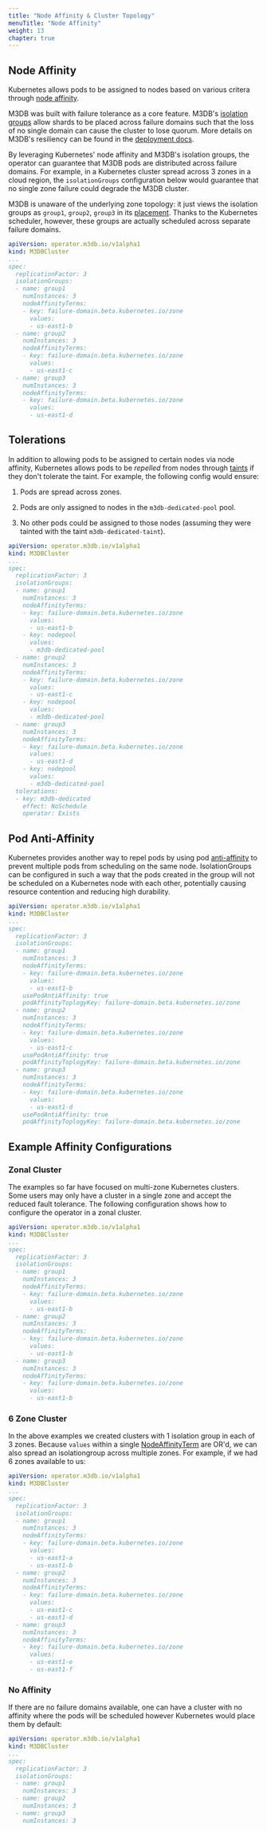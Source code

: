 ```yaml
---
title: "Node Affinity & Cluster Topology"
menuTitle: "Node Affinity"
weight: 13
chapter: true
---
```


## Node Affinity

Kubernetes allows pods to be assigned to nodes based on various critera through [node affinity][k8s-node-affinity].

M3DB was built with failure tolerance as a core feature. M3DB's [isolation groups][m3db-isogroups] allow shards to be
placed across failure domains such that the loss of no single domain can cause the cluster to lose quorum. More details
on M3DB's resiliency can be found in the [deployment docs][m3db-deployment].

By leveraging Kubernetes' node affinity and M3DB's isolation groups, the operator can guarantee that M3DB pods are
distributed across failure domains. For example, in a Kubernetes cluster spread across 3 zones in a cloud region, the
`isolationGroups` configuration below would guarantee that no single zone failure could degrade the M3DB cluster.

M3DB is unaware of the underlying zone topology: it just views the isolation groups as `group1`, `group2`, `group3` in
its [placement][m3db-placement]. Thanks to the Kubernetes scheduler, however, these groups are actually scheduled across
separate failure domains.

```yaml
apiVersion: operator.m3db.io/v1alpha1
kind: M3DBCluster
...
spec:
  replicationFactor: 3
  isolationGroups:
  - name: group1
    numInstances: 3
    nodeAffinityTerms:
    - key: failure-domain.beta.kubernetes.io/zone
      values:
      - us-east1-b
  - name: group2
    numInstances: 3
    nodeAffinityTerms:
    - key: failure-domain.beta.kubernetes.io/zone
      values:
      - us-east1-c
  - name: group3
    numInstances: 3
    nodeAffinityTerms:
    - key: failure-domain.beta.kubernetes.io/zone
      values:
      - us-east1-d
```

## Tolerations

In addition to allowing pods to be assigned to certain nodes via node affinity, Kubernetes allows pods to be _repelled_
from nodes through [taints][k8s-taints] if they don't tolerate the taint. For example, the following config would ensure:

1. Pods are spread across zones.

2. Pods are only assigned to nodes in the `m3db-dedicated-pool` pool.

3. No other pods could be assigned to those nodes (assuming they were tainted with the taint `m3db-dedicated-taint`).

```yaml
apiVersion: operator.m3db.io/v1alpha1
kind: M3DBCluster
...
spec:
  replicationFactor: 3
  isolationGroups:
  - name: group1
    numInstances: 3
    nodeAffinityTerms:
    - key: failure-domain.beta.kubernetes.io/zone
      values:
      - us-east1-b
    - key: nodepool
      values:
      - m3db-dedicated-pool
  - name: group2
    numInstances: 3
    nodeAffinityTerms:
    - key: failure-domain.beta.kubernetes.io/zone
      values:
      - us-east1-c
    - key: nodepool
      values:
      - m3db-dedicated-pool
  - name: group3
    numInstances: 3
    nodeAffinityTerms:
    - key: failure-domain.beta.kubernetes.io/zone
      values:
      - us-east1-d
    - key: nodepool
      values:
      - m3db-dedicated-pool
  tolerations:
  - key: m3db-dedicated
    effect: NoSchedule
    operator: Exists
```
## Pod Anti-Affinity

Kubernetes provides another way to repel pods by using pod
[anti-affinity][k8s-anti-affinity] to prevent multiple pods from scheduling on
the same node. IsolationGroups can be configured in such a way that the pods
created in the group will not be scheduled on a Kubernetes node with each
other, potentially causing resource contention and reducing high durability.

```yaml
apiVersion: operator.m3db.io/v1alpha1
kind: M3DBCluster
...
spec:
  replicationFactor: 3
  isolationGroups:
  - name: group1
    numInstances: 3
    nodeAffinityTerms:
    - key: failure-domain.beta.kubernetes.io/zone
      values:
      - us-east1-b
    usePodAntiAffinity: true
    podAffinityToplogyKey: failure-domain.beta.kubernetes.io/zone
  - name: group2
    numInstances: 3
    nodeAffinityTerms:
    - key: failure-domain.beta.kubernetes.io/zone
      values:
      - us-east1-c
    usePodAntiAffinity: true
    podAffinityToplogyKey: failure-domain.beta.kubernetes.io/zone
  - name: group3
    numInstances: 3
    nodeAffinityTerms:
    - key: failure-domain.beta.kubernetes.io/zone
      values:
      - us-east1-d
    usePodAntiAffinity: true
    podAffinityToplogyKey: failure-domain.beta.kubernetes.io/zone
```

## Example Affinity Configurations

### Zonal Cluster

The examples so far have focused on multi-zone Kubernetes clusters. Some users may only have a cluster in a single zone
and accept the reduced fault tolerance. The following configuration shows how to configure the operator in a zonal
cluster.

```yaml
apiVersion: operator.m3db.io/v1alpha1
kind: M3DBCluster
...
spec:
  replicationFactor: 3
  isolationGroups:
  - name: group1
    numInstances: 3
    nodeAffinityTerms:
    - key: failure-domain.beta.kubernetes.io/zone
      values:
      - us-east1-b
  - name: group2
    numInstances: 3
    nodeAffinityTerms:
    - key: failure-domain.beta.kubernetes.io/zone
      values:
      - us-east1-b
  - name: group3
    numInstances: 3
    nodeAffinityTerms:
    - key: failure-domain.beta.kubernetes.io/zone
      values:
      - us-east1-b
```

### 6 Zone Cluster

In the above examples we created clusters with 1 isolation group in each of 3 zones. Because `values` within a single
[NodeAffinityTerm][node-affinity-term] are OR'd, we can also spread an isolationgroup across multiple zones. For
example, if we had 6 zones available to us:

```yaml
apiVersion: operator.m3db.io/v1alpha1
kind: M3DBCluster
...
spec:
  replicationFactor: 3
  isolationGroups:
  - name: group1
    numInstances: 3
    nodeAffinityTerms:
    - key: failure-domain.beta.kubernetes.io/zone
      values:
      - us-east1-a
      - us-east1-b
  - name: group2
    numInstances: 3
    nodeAffinityTerms:
    - key: failure-domain.beta.kubernetes.io/zone
      values:
      - us-east1-c
      - us-east1-d
  - name: group3
    numInstances: 3
    nodeAffinityTerms:
    - key: failure-domain.beta.kubernetes.io/zone
      values:
      - us-east1-e
      - us-east1-f
```

### No Affinity

If there are no failure domains available, one can have a cluster with no affinity where the pods will be scheduled however Kubernetes would place them by default:

```yaml
apiVersion: operator.m3db.io/v1alpha1
kind: M3DBCluster
...
spec:
  replicationFactor: 3
  isolationGroups:
  - name: group1
    numInstances: 3
  - name: group2
    numInstances: 3
  - name: group3
    numInstances: 3
```

[k8s-node-affinity]: https://kubernetes.io/docs/concepts/configuration/assign-pod-node/#affinity-and-anti-affinity
[k8s-taints]: https://kubernetes.io/docs/concepts/configuration/taint-and-toleration/
[k8s-anti-affinity]: https://kubernetes.io/docs/concepts/scheduling-eviction/assign-pod-node/#inter-pod-affinity-and-anti-affinity
[m3db-deployment]: https://docs.m3db.io/operational_guide/replication_and_deployment_in_zones/
[m3db-isogroups]: https://docs.m3db.io/operational_guide/placement_configuration/#isolation-group
[m3db-placement]: https://docs.m3db.io/operational_guide/placement/
[node-affinity-term]: /docs/v1.3/operator/api/#nodeaffinityterm
